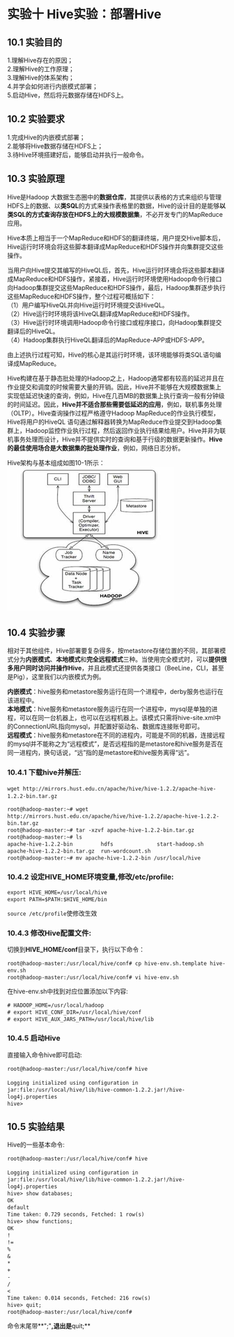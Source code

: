 ﻿#  实验十 Hive实验：部署Hive

## 10.1 实验目的
1.理解Hive存在的原因；  
2.理解Hive的工作原理；  
3.理解Hive的体系架构；  
4.并学会如何进行内嵌模式部署；  
5.启动Hive，然后将元数据存储在HDFS上。

## 10.2 实验要求
1.完成Hive的内嵌模式部署；  
2.能够将Hive数据存储在HDFS上；  
3.待Hive环境搭建好后，能够启动并执行一般命令。

## 10.3 实验原理
Hive是Hadoop 大数据生态圈中的**数据仓库**，其提供以表格的方式来组织与管理HDFS上的数据、以**类SQL**的方式来操作表格里的数据，Hive的设计目的是能够**以类SQL的方式查询存放在HDFS上的大规模数据集**，不必开发专门的MapReduce应用。  

Hive本质上相当于一个MapReduce和HDFS的翻译终端，用户提交Hive脚本后，Hive运行时环境会将这些脚本翻译成MapReduce和HDFS操作并向集群提交这些操作。  

当用户向Hive提交其编写的HiveQL后，首先，Hive运行时环境会将这些脚本翻译成MapReduce和HDFS操作，紧接着，Hive运行时环境使用Hadoop命令行接口向Hadoop集群提交这些MapReduce和HDFS操作，最后，Hadoop集群逐步执行这些MapReduce和HDFS操作，整个过程可概括如下：  
（1）用户编写HiveQL并向Hive运行时环境提交该HiveQL。  
（2）Hive运行时环境将该HiveQL翻译成MapReduce和HDFS操作。  
（3）Hive运行时环境调用Hadoop命令行接口或程序接口，向Hadoop集群提交翻译后的HiveQL。  
（4）Hadoop集群执行HiveQL翻译后的MapReduce-APP或HDFS-APP。  

由上述执行过程可知，Hive的核心是其运行时环境，该环境能够将类SQL语句编译成MapReduce。  

Hive构建在基于静态批处理的Hadoop之上，Hadoop通常都有较高的延迟并且在作业提交和调度的时候需要大量的开销。因此，Hive并不能够在大规模数据集上实现低延迟快速的查询，例如，Hive在几百MB的数据集上执行查询一般有分钟级的时间延迟。因此，**Hive并不适合那些需要低延迟的应用**，例如，联机事务处理（OLTP）。Hive查询操作过程严格遵守Hadoop MapReduce的作业执行模型，Hive将用户的HiveQL 语句通过解释器转换为MapReduce作业提交到Hadoop集群上，Hadoop监控作业执行过程，然后返回作业执行结果给用户。Hive并非为联机事务处理而设计，Hive并不提供实时的查询和基于行级的数据更新操作。**Hive的最佳使用场合是大数据集的批处理作业**，例如，网络日志分析。  

Hive架构与基本组成如图10-1所示：  
![图](https://raw.githubusercontent.com/chellyk/Bigdata-experiment/master/ex10/1.jpg)

## 10.4 实验步骤
相对于其他组件，Hive部署要复杂得多，按metastore存储位置的不同，其部署模式分为**内嵌模式**、**本地模式**和**完全远程模式**三种。当使用完全模式时，可以**提供很多用户同时访问并操作Hive**，并且此模式还提供各类接口（BeeLine，CLI，甚至是Pig），这里我们以内嵌模式为例。

**内嵌模式**：hive服务和metastore服务运行在同一个进程中，derby服务也运行在该进程中。  
**本地模式**：hive服务和metastore服务运行在同一个进程中，mysql是单独的进程，可以在同一台机器上，也可以在远程机器上。该模式只需将hive-site.xml中的ConnectionURL指向mysql，并配置好驱动名、数据库连接账号即可。  
**远程模式**：hive服务和metastore在不同的进程内，可能是不同的机器，连接远程的mysql并不能称之为“远程模式”，是否远程指的是metastore和hive服务是否在同一进程内，换句话说，“远”指的是metastore和hive服务离得“远”。

### 10.4.1 下载hive并解压:
``wget http://mirrors.hust.edu.cn/apache/hive/hive-1.2.2/apache-hive-1.2.2-bin.tar.gz``

```
root@hadoop-master:~# wget http://mirrors.hust.edu.cn/apache/hive/hive-1.2.2/apache-hive-1.2.2-bin.tar.gz
root@hadoop-master:~# tar -xzvf apache-hive-1.2.2-bin.tar.gz 
root@hadoop-master:~# ls
apache-hive-1.2.2-bin         hdfs              start-hadoop.sh
apache-hive-1.2.2-bin.tar.gz  run-wordcount.sh
root@hadoop-master:~# mv apache-hive-1.2.2-bin /usr/local/hive
```

### 10.4.2 设定HIVE_HOME环境变量,修改/etc/profile:  
```
export HIVE_HOME=/usr/local/hive
export PATH=$PATH:$HIVE_HOME/bin
```
``source /etc/profile``使修改生效

### 10.4.3 修改Hive配置文件:  
切换到**HIVE_HOME/conf**目录下，执行以下命令：
```
root@hadoop-master:/usr/local/hive/conf# cp hive-env.sh.template hive-env.sh 
root@hadoop-master:/usr/local/hive/conf# vi hive-env.sh
```

在hive-env.sh中找到对应位置添加以下内容:
```
# HADOOP_HOME=/usr/local/hadoop
# export HIVE_CONF_DIR=/usr/local/hive/conf
# export HIVE_AUX_JARS_PATH=/usr/local/hive/lib
```

### 10.4.5 启动Hive
直接输入命令hive即可启动:
```
root@hadoop-master:/usr/local/hive/conf# hive

Logging initialized using configuration in jar:file:/usr/local/hive/lib/hive-common-1.2.2.jar!/hive-log4j.properties
hive> 
```

## 10.5 实验结果
Hive的一些基本命令:  
```
root@hadoop-master:/usr/local/hive/conf# hive

Logging initialized using configuration in jar:file:/usr/local/hive/lib/hive-common-1.2.2.jar!/hive-log4j.properties
hive> show databases;
OK
default
Time taken: 0.729 seconds, Fetched: 1 row(s)
hive> show functions;
OK
!
!=
%
&
*
+
-
/
<
Time taken: 0.014 seconds, Fetched: 216 row(s)
hive> quit;
root@hadoop-master:/usr/local/hive/conf# 
```

命令末尾带**";"**,退出是**quit;**


